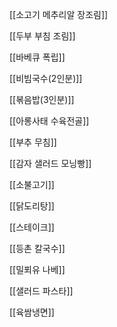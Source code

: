 
[[소고기 메추리알 장조림]]

[[두부 부침 조림]]

[[바베큐 폭립]]

[[비빔국수(2인분)]]

[[볶음밥(3인분)]]

[[아롱사태 수육전골]]

[[부추 무침]]

[[감자 샐러드 모닝빵]]

[[소불고기]]

[[닭도리탕]]

[[스테이크]]

[[등촌 칼국수]]

[[밀푀유 나베]]

[[샐러드 파스타]]

[[육쌈냉면]]
